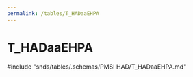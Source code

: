 ```yaml
---
permalink: /tables/T_HADaaEHPA
---
```

# T\_HADaaEHPA
<!-- SPDX-License-Identifier: MPL-2.0 -->

<!-- ATTENTION : Ne pas supprimer ou modifier la ligne ci-dessous -->
#include "snds/tables/.schemas/PMSI HAD/T_HADaaEHPA.md"
<!-- ATTENTION : Ne pas supprimer ou modifier la ligne ci-dessus -->
